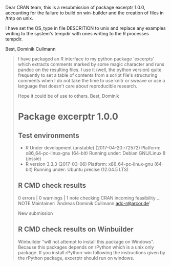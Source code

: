 Dear CRAN team,
this is a resubmission of package excerptr 1.0.0, accounting for the failure to
build on win-builder and the creation of files in /tmp on unix.

I have set the OS_type in file DESCRITION to unix and replace any examples
writing to the system's tempdir with ones writing to the R processes tempdir.

Best, 
Dominik Cullmann

> I have packaged an R interface to my python package 'excerpts' which extracts 
> comments marked by some magic character and runs pandoc on the resulting files. 
> I use it (well, the python version) quite frequently to set a table of contents
> from a script file's structuring comments when I do not take the time to use
> knitr or sweave or use a language that doesn't care about reproducible research.
> 
> Hope it could be of use to others.
> Best,
> Dominik
> 
> # Package  excerptr 1.0.0 
> 
> ## Test  environments  
> - R Under development (unstable) (2017-04-20 r72572)
>   Platform: x86_64-pc-linux-gnu (64-bit)
>   Running under: Debian GNU/Linux 8 (jessie) 
> - R version 3.3.3 (2017-03-06)
>   Platform: x86_64-pc-linux-gnu (64-bit)
>   Running under: Ubuntu precise (12.04.5 LTS) 
> 
> ## R CMD check results
> 0 errors | 0 warnings | 1 note 
> checking CRAN incoming feasibility ... NOTE
> Maintainer: ‘Andreas Dominik Cullmann <adc-r@arcor.de>’
> 
> New submission
> 
> ## R CMD check results on Winbuilder
> Winbuilder "will not attempt to install this package on Windows". 
> Because this packages depends on rPython which is a unix only package. 
> If you install rPython-win following the instructions given by the rPython 
> package, excerptr should run on windows.
